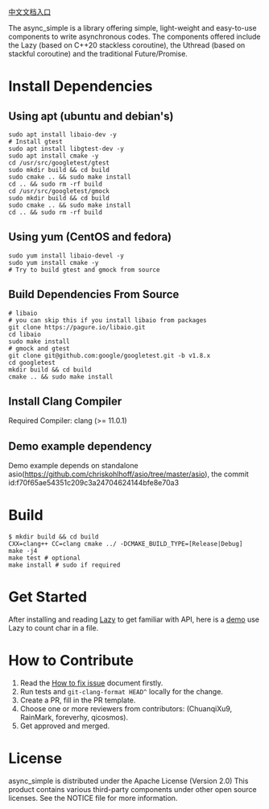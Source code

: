 [中文文档入口](https://github.com/alibaba/async_simple/tree/main/docs/docs.cn)

The async_simple is a library offering simple, light-weight and easy-to-use 
components to write asynchronous codes. The components offered include the Lazy
(based on C++20 stackless coroutine), the Uthread (based on stackful coroutine)
and the traditional Future/Promise.

# Install Dependencies

## Using apt (ubuntu and debian's)

```
sudo apt install libaio-dev -y
# Install gtest
sudo apt install libgtest-dev -y
sudo apt install cmake -y
cd /usr/src/googletest/gtest
sudo mkdir build && cd build
sudo cmake .. && sudo make install
cd .. && sudo rm -rf build
cd /usr/src/googletest/gmock
sudo mkdir build && cd build
sudo cmake .. && sudo make install
cd .. && sudo rm -rf build
```

## Using yum (CentOS and fedora)
```
sudo yum install libaio-devel -y
sudo yum install cmake -y
# Try to build gtest and gmock from source
```

## Build Dependencies From Source

```
# libaio
# you can skip this if you install libaio from packages
git clone https://pagure.io/libaio.git
cd libaio
sudo make install
# gmock and gtest
git clone git@github.com:google/googletest.git -b v1.8.x
cd googletest
mkdir build && cd build
cmake .. && sudo make install
```

## Install Clang Compiler

Required Compiler: clang (>= 11.0.1)

## Demo example dependency

Demo example depends on standalone asio(https://github.com/chriskohlhoff/asio/tree/master/asio), the commit id:f70f65ae54351c209c3a24704624144bfe8e70a3

# Build
```
$ mkdir build && cd build
CXX=clang++ CC=clang cmake ../ -DCMAKE_BUILD_TYPE=[Release|Debug]
make -j4
make test # optional
make install # sudo if required
```

# Get Started

After installing and reading [Lazy](./docs/docs.en/Lazy.md) to get familiar with API, here is a [demo](./docs/docs.en/GetStarted.md) use Lazy to count char in a file.

# How to Contribute
1. Read the [How to fix issue](./docs/docs.en/HowToFixIssue.md) document firstly.
2. Run tests and `git-clang-format HEAD^` locally for the change.
3. Create a PR, fill in the PR template.
4. Choose one or more reviewers from contributors: (ChuanqiXu9, RainMark, foreverhy, qicosmos).
5. Get approved and merged.

# License

async_simple is distributed under the Apache License (Version 2.0)
This product contains various third-party components under other open source licenses.
See the NOTICE file for more information.
